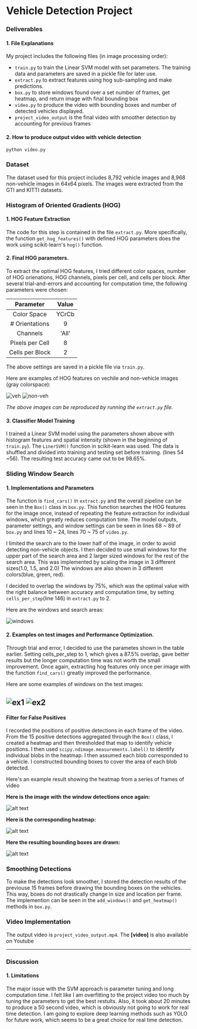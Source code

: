 # **Vehicle Detection Project**

[//]: # (Image References)
[image1]: https://cloud.githubusercontent.com/assets/10526591/24391851/3b6d5eda-13cc-11e7-907c-b7b9e92f6ba3.png "veh_HOG"
[image2]: https://cloud.githubusercontent.com/assets/10526591/24391850/3b6c6642-13cc-11e7-8a88-fde3caacd3ce.png "non-veh_HOG"
[image3]: https://cloud.githubusercontent.com/assets/10526591/24392978/3437376c-13d1-11e7-8c05-b7646cee237b.png "windows"
[image4]: https://cloud.githubusercontent.com/assets/10526591/24393932/0057031a-13d5-11e7-9914-225f08d6a50a.png "ex1"
[image5]: https://cloud.githubusercontent.com/assets/10526591/24393933/00571382-13d5-11e7-811f-ab5795eb777c.png "ex2"
[image6]: https://cloud.githubusercontent.com/assets/10526591/24393934/005933ce-13d5-11e7-8b15-bbb3d8a8a088.png "ex3"
[image7]: https://cloud.githubusercontent.com/assets/10526591/24393931/003913e6-13d5-11e7-9986-05d326c6736f.png "heatmap"
[image8]: https://cloud.githubusercontent.com/assets/10526591/24393930/0016f158-13d5-11e7-914f-3d2810bdc0c2.png "box"
[video1]: https://youtu.be/_23T4mz0IV0 "Video"

### Deliverables

#### 1. File Explanations

My project includes the following files (in image processing order):
* `train.py` to train the Linear SVM model with set parameters. The training data and parameters are saved in a pickle file for later use.
* `extract.py` to extract features using hog sub-sampling and make predictions.
* `box.py` to store windows found over a set number of frames, get heatmap, and return image with final bounding box
* `video.py` to produce the video with bounding boxes and number of detected vehicles displayed.
* `project_video_output` is the final video with smoother detection by accounting for previous frames

#### 2. How to produce output video with vehicle detection
```sh
python video.py
```

### Dataset

The dataset used for this project includes 8,792 vehicle images and 8,968 non-vehicle images in 64x64 pixels. The images were extracted from the GTI and KITTI datasets.

### Histogram of Oriented Gradients (HOG)

#### 1. HOG Feature Extraction
The code for this step is contained in the file `extract.py`. More specifically, the function `get_hog_features()` with defined HOG parameters does the work using scikit-learn's `hog()` function.


#### 2. Final HOG parameters.

To extract the optimal HOG features, I tried different color spaces, number of HOG orienations, HOG channels, pixels per cell, and cells per block.
After several trial-and-errors and accounting for computation time, the following parameters were chosen:

| Parameter        | Value   | 
|:-------------:|:-------------:| 
| Color Space      | YCrCb        | 
| # Orientations      | 9      |
| Channels     | 'All'      |
| Pixels per Cell      | 8        |
| Cells per Block      | 2        |

The above settings are saved in a pickle file via `train.py`.

Here are examples of HOG features on vechile and non-vehicle images (gray colorspace):

![veh][image1]
![non-veh][image2]

*The above images can be reproduced by running the `extract.py` file.*

#### 3. Classifier Model Training

I trained a Linear SVM model using the parameters shown above with histogram features and spatial intensity (shown in the beginning of `train.py`). The `LinerSVM()` function in scikit-learn was used. 
The data is shuffled and divided into training and testing set before training. (lines 54 ~56).
The resulting test accuracy came out to be 98.65%.

### Sliding Window Search

#### 1. Implementations and Parameters

The function is `find_cars()` in `extract.py` and the overall pipeline can be seen in the `Box()` class in `box.py`. This function searches the HOG features for the image once, instead of repeating the feature extraction for individual windows, which greatly reduces computation time. The model outputs, parameter settings, and window settings can be seen in lines 68 ~ 89 of `box.py` and lines 10 ~ 24, lines 70 ~ 75 of `video.py`.

I limited the search are to the lower half of the image, in order to avoid detecting non-vehicle objects. I then decided to use small windows for the upper part of the search area and 2 larger sized windows for the rest of the search area. This was implemented by scaling the image in 3 different sizes(1.0, 1.5, and 2.0) The windows are also shown in 3 different colors(blue, green, red).

I decided to overlap the windows by 75%, which was the optimal value with the right balance between accuracy and computation time, by setting `cells_per_step`(line 146) in `extract.py` to 2.

Here are the windows and search areas:

![windows][image3]


#### 2. Examples on test images and Performance Optimization.

Through trial and error, I decided to use the parametes shown in the table earlier. Setting cells_per_step to 1, which gives a 87.5% overlap, gave better results but the longer computation time was not worth the small improvement. Once again, extracting hog features only once per image with the function `find_cars()` greatly improved the performance.

Here are some examples of windows on the test images:


![ex1][image4]
![ex2][image5]
---

#### Filter for False Positives

I recorded the positions of positive detections in each frame of the video.  From the 15 positive detections aggregated through the `Box()` class, I created a heatmap and then thresholded that map to identify vehicle positions.  I then used `scipy.ndimage.measurements.label()` to identify individual blobs in the heatmap.  I then assumed each blob corresponded to a vehicle.  I constructed bounding boxes to cover the area of each blob detected.  

Here's an example result showing the heatmap from a series of frames of video

**Here is the image with the window detections once again:**

![alt text][image6]

**Here is the corresponding heatmap:**

![alt text][image7]

**Here the resulting bounding boxes are drawn:**

![alt text][image8]


### Smoothing Detections

To make the detections look smoother, I stored the detection results of the previouse 15 frames before drawing the bounding boxes on the vehicles.
This way, boxes do not drastically change in size and location per frame.
The implemention can be seen in the `add_windows()` and `get_heatmap()` methods in `box.py`.


### Video Implementation

The output video is `project_video_output.mp4`.
The **[video]** is also available on Youtube


---

### Discussion

#### 1. Limitations

The major issue with the SVM approach is parameter tuning and long computation time. I felt like I am overfitting to the project video too much by tuning the parameters to get the best restults. Also, it took about 20 minutes to produce a 50 second video, which is obviously not going to work for real time detection. I am  going to explore deep learning methods such as YOLO for future work, which seems to be a great choice for real time detection.

